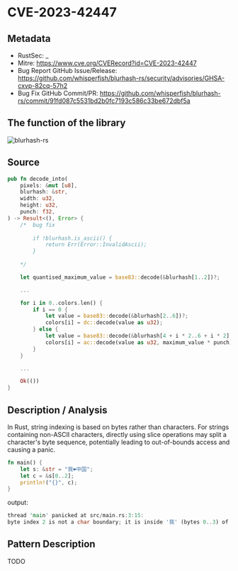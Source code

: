 # CVE-2023-42447

## Metadata

- RustSec: \_
- Mitre: https://www.cve.org/CVERecord?id=CVE-2023-42447
- Bug Report GitHub Issue/Release: https://github.com/whisperfish/blurhash-rs/security/advisories/GHSA-cxvp-82cq-57h2
- Bug Fix GitHub Commit/PR: https://github.com/whisperfish/blurhash-rs/commit/91fd087c5531bd2b0fc7193c586c33be672dbf5a

## The function of the library

![blurhash-rs](./figures/blurhash.png)

## Source

```rust
pub fn decode_into(
    pixels: &mut [u8],
    blurhash: &str,
    width: u32,
    height: u32,
    punch: f32,
) -> Result<(), Error> {
    /*  bug fix
        
        if !blurhash.is_ascii() {
            return Err(Error::InvalidAscii);
        } 
    
    */

    let quantised_maximum_value = base83::decode(&blurhash[1..2])?;

    ...

    for i in 0..colors.len() {
        if i == 0 {
            let value = base83::decode(&blurhash[2..6])?;
            colors[i] = dc::decode(value as u32);
        } else {
            let value = base83::decode(&blurhash[4 + i * 2..6 + i * 2])?;
            colors[i] = ac::decode(value as u32, maximum_value * punch);
        }
    }

    ...

    Ok(())
}
```

## Description / Analysis

In Rust, string indexing is based on bytes rather than characters. For strings containing non-ASCII characters, directly using slice operations may split a character's byte sequence, potentially leading to out-of-bounds access and causing a panic.

```Rust
fn main() {
    let s: &str = "我❤️中国";
    let c = &s[0..2];
    println!("{}", c);
}
```

output:

```Rust
thread 'main' panicked at src/main.rs:3:15:
byte index 2 is not a char boundary; it is inside '我' (bytes 0..3) of `我❤️中国`
```

## Pattern Description

TODO
